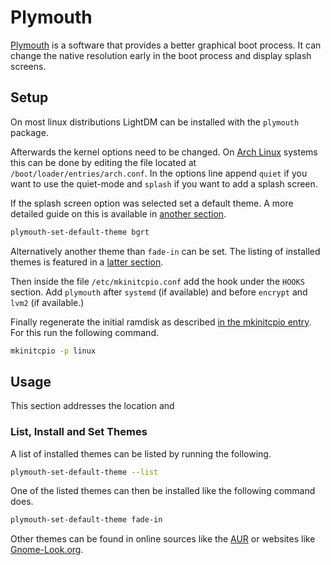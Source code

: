# Plymouth 

[Plymouth](https://www.freedesktop.org/Software/Plymouth) is a software that provides a better
graphical boot process.
It can change the native resolution early in the boot process and display splash screens.

## Setup

On most linux distributions LightDM can be installed with the `plymouth` package.

Afterwards the kernel options need to be changed.
On [Arch Linux](/wiki/linux/arch-linux.md) systems this can be done by editing the file located at
`/boot/loader/entries/arch.conf`.
In the options line append `quiet` if you want to use the quiet-mode and `splash` if you want to 
add a splash screen.

If the splash screen option was selected set a default theme.
A more detailed guide on this is available in [another section](#list-install-and-set-themes).

```sh
plymouth-set-default-theme bgrt
```

Alternatively another theme than `fade-in` can be set.
The listing of installed themes is featured in a [latter section](#list-available-themes).

Then inside the file `/etc/mkinitcpio.conf` add the hook under the `HOOKS` section.
Add `plymouth` after `systemd` (if available) and before `encrypt` and `lvm2` (if available.)

Finally regenerate the initial ramdisk as described
[in the mkinitcpio entry](/wiki/linux/mkinitcpio.md#manually-generate-initial-ramdisk).
For this run the following command.

```sh
mkinitcpio -p linux
```

## Usage

This section addresses the location and 

### List, Install and Set Themes

A list of installed themes can be listed by running the following.

```sh
plymouth-set-default-theme --list
```

One of the listed themes can then be installed like the following command does.

```sh
plymouth-set-default-theme fade-in
```

Other themes can be found in online sources like the
[AUR](/wiki/linux/arch-linux.md#package-manager-and-aur) or websites like
[Gnome-Look.org](https://www.gnome-look.org/browse?cat=108).
